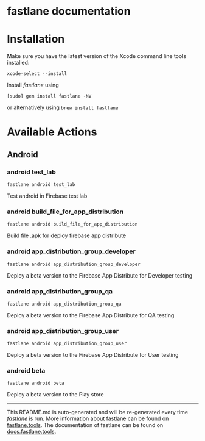 fastlane documentation
================
# Installation

Make sure you have the latest version of the Xcode command line tools installed:

```
xcode-select --install
```

Install _fastlane_ using
```
[sudo] gem install fastlane -NV
```
or alternatively using `brew install fastlane`

# Available Actions
## Android
### android test_lab
```
fastlane android test_lab
```
Test android in Firebase test lab
### android build_file_for_app_distribution
```
fastlane android build_file_for_app_distribution
```
Build file .apk for deploy firebase app distribute
### android app_distribution_group_developer
```
fastlane android app_distribution_group_developer
```
Deploy a beta version to the Firebase App Distribute for Developer testing
### android app_distribution_group_qa
```
fastlane android app_distribution_group_qa
```
Deploy a beta version to the Firebase App Distribute for QA testing
### android app_distribution_group_user
```
fastlane android app_distribution_group_user
```
Deploy a beta version to the Firebase App Distribute for User testing
### android beta
```
fastlane android beta
```
Deploy a beta version to the Play store

----

This README.md is auto-generated and will be re-generated every time [_fastlane_](https://fastlane.tools) is run.
More information about fastlane can be found on [fastlane.tools](https://fastlane.tools).
The documentation of fastlane can be found on [docs.fastlane.tools](https://docs.fastlane.tools).
